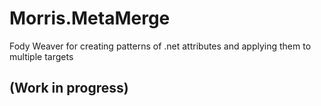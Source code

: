 # Morris.MetaMerge
Fody Weaver for creating patterns of .net attributes and applying them to multiple targets

## (Work in progress)

